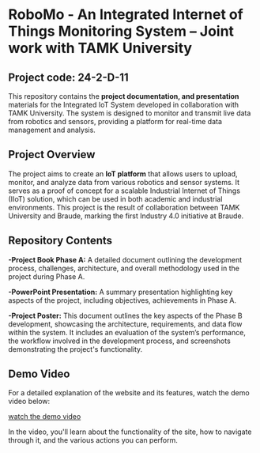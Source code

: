 # RoboMo - An Integrated Internet of Things Monitoring System – Joint work with TAMK University
## Project code: 24-2-D-11


This repository contains the **project documentation, and presentation** materials for the Integrated IoT System developed in collaboration with TAMK University. The system is designed to monitor and transmit live data from robotics and sensors, providing a platform for real-time data management and analysis.

## Project Overview

The project aims to create an **IoT platform** that allows users to upload, monitor, and analyze data from various robotics and sensor systems. It serves as a proof of concept for a scalable Industrial Internet of Things (IIoT) solution, which can be used in both academic and industrial environments. This project is the result of collaboration between TAMK University and Braude, marking the first Industry 4.0 initiative at Braude.

## Repository Contents

**-Project Book Phase A:** A detailed document outlining the development process, challenges, architecture, and overall methodology used in the project during Phase A.

**-PowerPoint Presentation:** A summary presentation highlighting key aspects of the project, including objectives, achievements in Phase A.

**-Project Poster:** This document outlines the key aspects of the Phase B development, showcasing the architecture, requirements, and data flow within the system. It includes an evaluation of the system’s performance, the workflow involved in the development process, and screenshots demonstrating the project's functionality.

## Demo Video

For a detailed explanation of the website and its features, watch the demo video below:

[watch the demo video]([https://drive.google.com/file/d/1OtpW0h6GyxX93vpPb9hetKDo-r_MFyDe/view?usp=drive_link](https://drive.google.com/file/d/170sLvRqR37K61F969uXSGDVmfJ4pZeEF/view?usp=share_link))

In the video, you'll learn about the functionality of the site, how to navigate through it, and the various actions you can perform.
